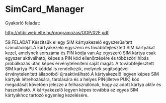 # SimCard_Manager
Gyakorló feladat:

http://ntibi.web.elte.hu/programozas/OOP/02F.pdf

59.FELADAT
 Készítsük el egy SIM kártyakezelő egyszerűsített szimulációját.A kártyakezelő egyszerű és továbbfejlesztett
 SIM kártyákat kezel, amelynek sorszáma és PIN kódja van.Az egyszerű SIM kártya csak egyszer aktiválható,
 képes a PIN kód ellenőrzésére és többszöri hibás próbálkozás után képes érvényteleníteni saját magát. A
 továbbfejlesztett SIM kártya PUK kóddal is rendelkezik, melynek segítségével érvénytelenített állapotból
 újraaktiválható.A kártyakezelő legyen képes SIM kártyák létrehozására, tárolására és a helyes PIN(illetve PUK)
 kód megadását követően jelezze a felhasználónak, hogy az adott kártya aktív és használható. A kártyakezelő
legyen képes továbbá az egyes SIM kártyákhoz tartozó egyenleg kezelésére.


